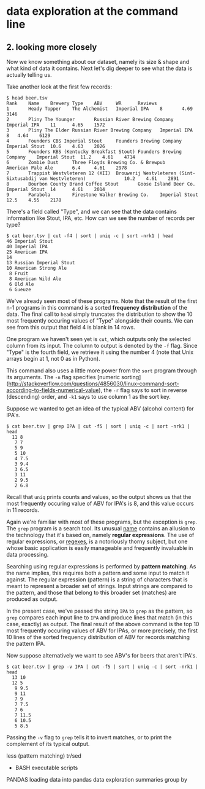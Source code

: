 # data exploration at the command line

## 2. looking more closely

Now we know something about our dataset, namely its size & shape and what kind
of data it contains. Next let's dig deeper to see what the data is actually
telling us.

Take another look at the first few records:

    $ head beer.tsv
    Rank    Name    Brewery Type    ABV     WR      Reviews
    1       Heady Topper    The Alchemist   Imperial IPA    8       4.69    3146
    2       Pliny The Younger       Russian River Brewing Company   Imperial IPA    11      4.65    1572
    3       Pliny The Elder Russian River Brewing Company   Imperial IPA    8   4.64    6129
    4       Founders CBS Imperial Stout     Founders Brewing Company    Imperial Stout  10.6    4.63    2026
    5       Founders KBS (Kentucky Breakfast Stout) Founders Brewing Company    Imperial Stout  11.2    4.61    4714
    6       Zombie Dust     Three Floyds Brewing Co. & Brewpub      American Pale Ale       6.4     4.61    2978
    7       Trappist Westvleteren 12 (XII)  Brouwerij Westvleteren (Sint-Sixtusabdij van Westvleteren)              10.2    4.61    2891
    8       Bourbon County Brand Coffee Stout       Goose Island Beer Co.   Imperial Stout  14      4.61    2014
    9       Parabola        Firestone Walker Brewing Co.    Imperial Stout  12.5    4.55    2178 

There's a field called "Type", and we can see that the data contains
information like Stout, IPA, etc. How can we see the number of records per
type?

    $ cat beer.tsv | cut -f4 | sort | uniq -c | sort -nrk1 | head
    46 Imperial Stout
    40 Imperial IPA
    25 American IPA
    14
    13 Russian Imperial Stout
    10 American Strong Ale
     8 Fruit
     8 American Wild Ale
     6 Old Ale
     6 Gueuze

We've already seen most of these programs. Note that the
result of the first n-1 programs in this command is a sorted **frequency
distribution** of the data. The final call to `head` simply truncates the
distribution to show the 10 most frequently occuring values of "Type"
alongside their counts. We can see from this output that field 4 is blank in 14
rows.

One program we haven't seen yet is `cut`, which outputs only the selected column
from its input. The column to output is denoted by the `-f` flag. Since "Type" is
the fourth field, we retrieve it using the number 4 (note that Unix arrays begin
at 1, not 0 as in Python).

This command also uses a little more power from the `sort` program through its
arguments. The `-n` flag specifies
[numeric sorting]
(http://stackoverflow.com/questions/4856030/linux-command-sort-according-to-fields-numerical-value),
the `-r` flag says to sort in reverse (descending) order, and `-k1` says to use
column 1 as the sort key.

Suppose we wanted to get an idea of the typical ABV (alcohol content) for IPA's.

    $ cat beer.tsv | grep IPA | cut -f5 | sort | uniq -c | sort -nrk1 | head
      11 8
       7 7
       5 9
       5 10
       4 7.5
       3 9.4
       3 6.5
       3 11
       2 9.5
       2 6.8

Recall that `uniq` prints counts and values, so the output
shows us that the most frequently occuring value of ABV for IPA's is 8, and
this value occurs in 11 records.

Again we're familiar with most of these programs, but the exception is `grep`.
The `grep` program is a search tool. Its unusual [name](https://kb.iu.edu/d/abnd) contains an allusion to
the technology that it's based on, namely **regular expressions**. The use of regular
expressions, or [regexes](http://www.diveintopython.net/regular_expressions/),
is a notoriously thorny subject, but one whose basic application is easily
manageable and frequently invaluable in data processing.

Searching using regular expressions is performed by **pattern matching**. As
the name implies, this requires both a pattern and some input to match it
against. The regular expression (pattern) is a string of characters that is
meant to represent a broader set of strings. Input strings are compared to the
pattern, and those that belong to this broader set (matches) are produced as output.

In the present case, we've passed the string `IPA` to `grep` as the pattern, so 
`grep` compares each input line to `IPA` and produce lines that match (in
this case, exactly) as output. The final result of the above command is the
top 10 most frequently occuring values of ABV for IPAs, or more precisely, the
first 10 lines of the sorted frequency distribution of ABV for records matching
the pattern IPA. 

Now suppose alternatively we want to see ABV's for beers that aren't IPA's.

    $ cat beer.tsv | grep -v IPA | cut -f5 | sort | uniq -c | sort -nrk1 | head
      13 10
      12 5
       9 9.5
       9 11
       7 9
       7 7.5
       7 6
       7 11.5
       6 10.5
       5 8.5

Passing the `-v` flag to `grep` tells it to invert matches, or to print the
complement of its typical output.

less (pattern matching)
tr/sed
- BASH
executable scripts

PANDAS
loading data into pandas
data exploration
summaries
group by

